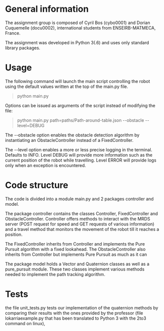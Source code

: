 # General information
The assignment group is composed of Cyril Bos (cybo0001) and Dorian Cuquemelle (docu0002), international students from ENSEIRB-MATMECA,
France.

The assignment was developed in Python 3(.6) and uses only standard library packages. 


# Usage
The following command will launch the main script controlling the robot using the default values written at the top of 
the main.py file.
> python main.py

Options can be issued as arguments of the script instead of modifying the file: 
> python main.py path=paths/Path-around-table.json --obstacle --level=DEBUG

The --obstacle option enables the obstacle detection algorithm by instantiating an ObstacleController instead of a 
FixedController. 

The --level option enables a more or less precise logging in the terminal. Defaults to INFO. Level DEBUG will provide 
more information such as the current position of the robot while travelling. Level ERROR will provide logs only when
an exception is encountered.   

# Code structure
The code is divided into a module main.py and 2 packages controller and model. 

The package controller contains the classes Controller, FixedController and ObstacleController. Controller offers
methods to interact with the MRDS server (POST request for speed and GET requests of various information) and a travel 
method that monitors the movement of the robot till it reaches a position. 

The FixedController inherits from Controller and implements the Pure Pursuit algorithm with a fixed lookahead.
The ObstacleController also inherits from Controller but implements Pure Pursuit as much as it can

The package model holds a Vector and Quaternion classes as well as a pure_pursuit module. 
These two classes implement various methods needed to implement the path tracking algorithm. 

# Tests
the file unit_tests.py tests our implementation of the quaternion methods by comparing their results with the ones
provided by the professor (file lokarriaexample.py that has been translated to Python 3 with the 2to3 command on linux),
